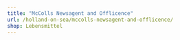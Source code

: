 ```yaml
---
title: "McColls Newsagent and Offlicence"
url: /holland-on-sea/mccolls-newsagent-and-offlicence/
shop: Lebensmittel
---
```

